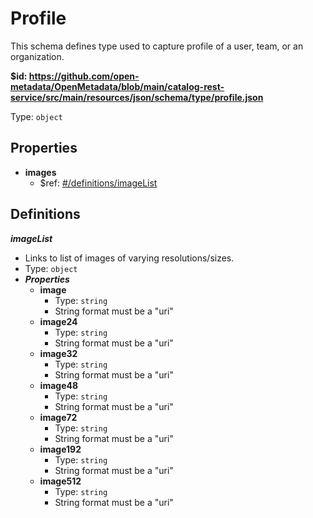 # Profile

This schema defines type used to capture profile of a user, team, or an organization.

<b id="httpsgithub.comopen-metadataopenmetadatablobmaincatalog-rest-servicesrcmainresourcesjsonschematypeprofile.json">&#36;id: https://github.com/open-metadata/OpenMetadata/blob/main/catalog-rest-service/src/main/resources/json/schema/type/profile.json</b>

Type: `object`

## Properties
 - <b id="#https://github.com/open-metadata/OpenMetadata/blob/main/catalog-rest-service/src/main/resources/json/schema/type/profile.json/properties/images">images</b>
	 - &#36;ref: [#/definitions/imageList](#/definitions/imageList)


## Definitions
**_imageList_**

 - Links to list of images of varying resolutions/sizes.
 - Type: `object`
 - **_Properties_**
	 - <b id="#https://github.com/open-metadata/OpenMetadata/blob/main/catalog-rest-service/src/main/resources/json/schema/type/profile.json/definitions/imageList/properties/image">image</b>
		 - Type: `string`
		 - String format must be a "uri"
	 - <b id="#https://github.com/open-metadata/OpenMetadata/blob/main/catalog-rest-service/src/main/resources/json/schema/type/profile.json/definitions/imageList/properties/image24">image24</b>
		 - Type: `string`
		 - String format must be a "uri"
	 - <b id="#https://github.com/open-metadata/OpenMetadata/blob/main/catalog-rest-service/src/main/resources/json/schema/type/profile.json/definitions/imageList/properties/image32">image32</b>
		 - Type: `string`
		 - String format must be a "uri"
	 - <b id="#https://github.com/open-metadata/OpenMetadata/blob/main/catalog-rest-service/src/main/resources/json/schema/type/profile.json/definitions/imageList/properties/image48">image48</b>
		 - Type: `string`
		 - String format must be a "uri"
	 - <b id="#https://github.com/open-metadata/OpenMetadata/blob/main/catalog-rest-service/src/main/resources/json/schema/type/profile.json/definitions/imageList/properties/image72">image72</b>
		 - Type: `string`
		 - String format must be a "uri"
	 - <b id="#https://github.com/open-metadata/OpenMetadata/blob/main/catalog-rest-service/src/main/resources/json/schema/type/profile.json/definitions/imageList/properties/image192">image192</b>
		 - Type: `string`
		 - String format must be a "uri"
	 - <b id="#https://github.com/open-metadata/OpenMetadata/blob/main/catalog-rest-service/src/main/resources/json/schema/type/profile.json/definitions/imageList/properties/image512">image512</b>
		 - Type: `string`
		 - String format must be a "uri"


